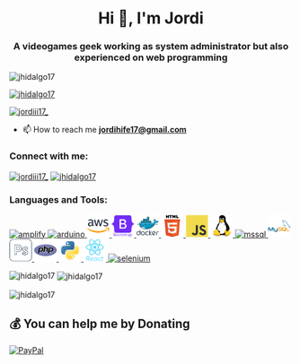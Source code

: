 <!-- Encabezado y descripción personal -->
<h1 align="center">Hi 👋, I'm Jordi</h1>
<h3 align="center">A videogames geek working as system administrator but also experienced on web programming</h3>

<!-- Contador de visualizaciones de perfil -->
<p align="left"> <img src="https://komarev.com/ghpvc/?username=jhidalgo17&label=Profile%20views&color=0e75b6&style=flat" alt="jhidalgo17" /> </p>

<!-- Trofeos de GitHub -->
<p align="left"> <a href="https://github.com/ryo-ma/github-profile-trophy"><img src="https://github-profile-trophy.vercel.app/?username=jhidalgo17" alt="jhidalgo17" /></a> </p>

<!-- Badge de Twitter -->
<p align="left"> <a href="https://twitter.com/jordiii17_" target="blank"><img src="https://img.shields.io/twitter/follow/jordiii17_?logo=twitter&style=for-the-badge" alt="jordiii17_" /></a> </p>

<!-- Correo electrónico -->
- 📫 How to reach me **jordihife17@gmail.com**

<!-- Sección de redes sociales -->
<h3 align="left">Connect with me:</h3>
<p align="left">
<a href="https://twitter.com/jordiii17_" target="blank"><img align="center" src="https://raw.githubusercontent.com/rahuldkjain/github-profile-readme-generator/master/src/images/icons/Social/twitter.svg" alt="jordiii17_" height="30" width="40" /></a>
<a href="https://linkedin.com/in/jhidalgo17" target="blank"><img align="center" src="https://raw.githubusercontent.com/rahuldkjain/github-profile-readme-generator/master/src/images/icons/Social/linked-in-alt.svg" alt="jhidalgo17" height="30" width="40" /></a>
</p>

<!-- Sección de lenguajes y herramientas -->
<!-- Sección de lenguajes y herramientas -->
<h3 align="left">Languages and Tools:</h3>
<p align="left">
<!-- Lista de tecnologías con iconos enlazados -->
<a href="https://aws.amazon.com/amplify/" target="_blank" rel="noreferrer"> <img src="https://docs.amplify.aws/assets/logo-dark.svg" alt="amplify" width="40" height="40"/> </a> 
<a href="https://www.arduino.cc/" target="_blank" rel="noreferrer"> <img src="https://cdn.worldvectorlogo.com/logos/arduino-1.svg" alt="arduino" width="40" height="40"/> </a> 
<a href="https://aws.amazon.com" target="_blank" rel="noreferrer"> <img src="https://raw.githubusercontent.com/devicons/devicon/master/icons/amazonwebservices/amazonwebservices-original-wordmark.svg" alt="aws" width="40" height="40"/> </a> 
<a href="https://getbootstrap.com" target="_blank" rel="noreferrer"> <img src="https://raw.githubusercontent.com/devicons/devicon/master/icons/bootstrap/bootstrap-plain-wordmark.svg" alt="bootstrap" width="40" height="40"/> </a> 
<a href="https://www.docker.com/" target="_blank" rel="noreferrer"> <img src="https://raw.githubusercontent.com/devicons/devicon/master/icons/docker/docker-original-wordmark.svg" alt="docker" width="40" height="40"/> </a> 
<a href="https://www.w3.org/html/" target="_blank" rel="noreferrer"> <img src="https://raw.githubusercontent.com/devicons/devicon/master/icons/html5/html5-original-wordmark.svg" alt="html5" width="40" height="40"/> </a> 
<a href="https://developer.mozilla.org/en-US/docs/Web/JavaScript" target="_blank" rel="noreferrer"> <img src="https://raw.githubusercontent.com/devicons/devicon/master/icons/javascript/javascript-original.svg" alt="javascript" width="40" height="40"/> </a> 
<a href="https://www.linux.org/" target="_blank" rel="noreferrer"> <img src="https://raw.githubusercontent.com/devicons/devicon/master/icons/linux/linux-original.svg" alt="linux" width="40" height="40"/> </a> 
<a href="https://www.microsoft.com/en-us/sql-server" target="_blank" rel="noreferrer"> <img src="https://www.svgrepo.com/show/303229/microsoft-sql-server-logo.svg" alt="mssql" width="40" height="40"/> </a> 
<a href="https://www.mysql.com/" target="_blank" rel="noreferrer"> <img src="https://raw.githubusercontent.com/devicons/devicon/master/icons/mysql/mysql-original-wordmark.svg" alt="mysql" width="40" height="40"/> </a> 
<a href="https://www.photoshop.com/en" target="_blank" rel="noreferrer"> <img src="https://raw.githubusercontent.com/devicons/devicon/master/icons/photoshop/photoshop-line.svg" alt="photoshop" width="40" height="40"/> </a> 
<a href="https://www.php.net" target="_blank" rel="noreferrer"> <img src="https://raw.githubusercontent.com/devicons/devicon/master/icons/php/php-original.svg" alt="php" width="40" height="40"/> </a> 
<a href="https://www.python.org" target="_blank" rel="noreferrer"> <img src="https://raw.githubusercontent.com/devicons/devicon/master/icons/python/python-original.svg" alt="python" width="40" height="40"/> </a> 
<a href="https://reactjs.org/" target="_blank" rel="noreferrer"> <img src="https://raw.githubusercontent.com/devicons/devicon/master/icons/react/react-original-wordmark.svg" alt="react" width="40" height="40"/> </a> 
<a href="https://www.selenium.dev" target="_blank" rel="noreferrer"> <img src="https://raw.githubusercontent.com/detain/svg-logos/780f25886640cef088af994181646db2f6b1a3f8/svg/selenium-logo.svg" alt="selenium" width="40" height="40"/> </a> 
</p>

<!-- Estadísticas de lenguajes más utilizados -->
<p><img align="left" src="https://github-readme-stats.vercel.app/api/top-langs?username=jhidalgo17&show_icons=true&locale=en&layout=compact" alt="jhidalgo17" /></p>

<!-- Estadísticas generales del perfil de GitHub -->
<p>&nbsp;<img align="center" src="https://github-readme-stats.vercel.app/api?username=jhidalgo17&show_icons=true&locale=en" alt="jhidalgo17" /></p>

<!-- Estadísticas de actividad -->
<p><img align="center" src="https://github-readme-streak-stats.herokuapp.com/?user=jhidalgo17&" alt="jhidalgo17" /></p>

<!-- Sección de donaciones -->
## 💰 You can help me by Donating
[![PayPal](https://img.shields.io/badge/PayPal-00457C?style=for-the-badge&logo=paypal&logoColor=white)](https://paypal.me/kiriired) 

